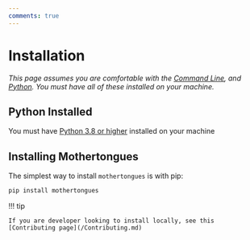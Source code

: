 ```yaml
---
comments: true
---
```


# Installation

*This page assumes you are comfortable with the [Command Line](https://en.wikipedia.org/wiki/Command-line_interface), and [Python](https://en.wikipedia.org/wiki/Python_(programming_language)). You must have all of these installed on your machine.*

## Python Installed

You must have [Python 3.8 or higher](https://www.python.org/downloads/) installed on your machine

## Installing Mothertongues

The simplest way to install `mothertongues` is with pip:

```bash
pip install mothertongues
```

!!! tip

    If you are developer looking to install locally, see this [Contributing page](/Contributing.md)
